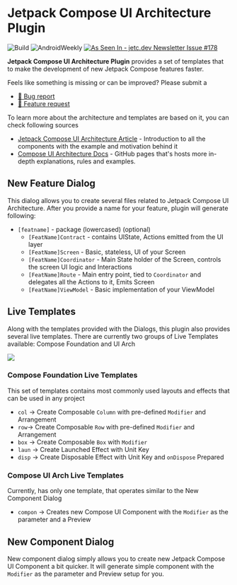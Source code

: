 # Jetpack Compose UI Architecture Plugin

![Build](https://github.com/levinzonr/jetpack-compose-ui-arch-plugin/workflows/Build/badge.svg)
![AndroidWeekly](https://androidweekly.net/issues/issue-583/badge)
<a href="https://jetc.dev/issues/178.html"><img src="https://img.shields.io/badge/As_Seen_In-jetc.dev_Newsletter_Issue_%23178-blue?logo=Jetpack+Compose&amp;logoColor=white" alt="As Seen In - jetc.dev Newsletter Issue #178"></a>
<!-- Plugin description -->

**Jetpack Compose UI Architecture Plugin** provides a set of templates that to make the development of new Jetpack Compose features faster.

Feels like something is missing or can be improved? Please submit a
- [🔧 Bug report](https://github.com/levinzonr/jetpack-compose-ui-arch-plugin/issues/new?assignees=levinzonr&labels=bug&projects=&template=bug_report.md&title=)
- [🙋 Feature request](https://github.com/levinzonr/jetpack-compose-ui-arch-plugin/issues/new?assignees=levinzonr&labels=enhancement&projects=&template=feature_request.md&title=)

To learn more about the architecture and templates are based on it,  you can check following sources
- [Jetpack Compose UI Architecture Article](https://engineering.monstar-lab.com/en/post/2023/07/14/Jetpack-Compose-UI-Architecture/) - Introduction to all the components with the example and motivation behind it
- [Compose UI Architecture Docs](https://levinzonr.github.io/compose-ui-arch-docs/) - GitHub pages that's hosts more in-depth explanations, rules and examples.

## New Feature Dialog
This dialog allows you to create several files related to Jetpack Compose UI Architecture. After you provide a name for your feature, plugin will generate following:
- `[featname]` - package (lowercased) (optional)
  - `[FeatName]Contract` - contains UIState, Actions emitted from the UI layer
  - `[FeatName]Screen` - Basic, stateless, UI of your Screen
  - `[FeatName]Coordinator` - Main State holder of the Screen, controls the screen UI logic and Interactions
  - `[FeatName]Route` - Main entry point, tied to `Coordinator` and delegates all the Actions to it, Emits Screen
  - `[FeatName]ViewModel` - Basic implementation of your ViewModel


## Live Templates
Along with the templates provided with the Dialogs, this plugin also provides several live templates. There are currently two groups of Live Templates available: Compose Foundation and UI Arch

![](/assets/demo.gif)

### Compose Foundation Live Templates
This set of templates contains most commonly used layouts and effects that can be used in any project
- `col` -> Create Composable `Column` with pre-defined `Modifier` and Arrangement
- `row`-> Create Composable `Row` with pre-defined `Modifier` and Arrangement
- `box` -> Create Composable `Box` with `Modifier`
- `laun` -> Create Launched Effect with Unit Key
- `disp` -> Create Disposable Effect with Unit Key and `onDispose` Prepared

### Compose UI Arch Live Templates
Currently, has only one template, that operates similar to the New Component Dialog
- `compon` -> Creates new Compose UI Component  with the `Modifier` as the parameter and a Preview


## New Component Dialog
New component dialog simply allows you to create new Jetpack Compose UI Component a bit quicker. It will generate simple component with the `Modifier` as the parameter and Preview setup for you.
<!-- Plugin description end -->
